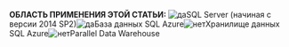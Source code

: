 <Token>**ОБЛАСТЬ ПРИМЕНЕНИЯ ЭТОЙ СТАТЬИ:** ![да](media/yes.png)SQL Server (начиная с версии 2014 SP2)![да](media/yes.png)База данных SQL Azure![нет](media/no.png)Хранилище данных SQL Azure![нет](media/no.png)Parallel Data Warehouse</Token>

